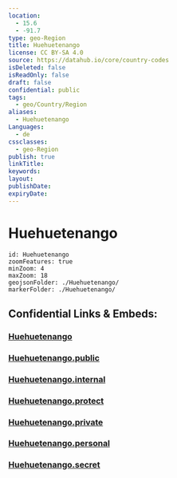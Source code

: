 ```yaml
---
location:
  - 15.6
  - -91.7
type: geo-Region
title: Huehuetenango
license: CC BY-SA 4.0
source: https://datahub.io/core/country-codes
isDeleted: false
isReadOnly: false
draft: false
confidential: public
tags:
  - geo/Country/Region
aliases:
  - Huehuetenango
Languages:
  - de
cssclasses:
  - geo-Region
publish: true
linkTitle:
keywords:
layout:
publishDate:
expiryDate:
---
```


# Huehuetenango

```leaflet
id: Huehuetenango
zoomFeatures: true 
minZoom: 4 
maxZoom: 18
geojsonFolder: ./Huehuetenango/
markerFolder: ./Huehuetenango/
```


## Confidential Links & Embeds: 

### [Huehuetenango](/_Standards/Earth/Continent/America~Central/Guatemala/Departments~Guatemala/Huehuetenango.md) 

### [Huehuetenango.public](/_public/Earth/Continent/America~Central/Guatemala/Departments~Guatemala/Huehuetenango.public.md) 

### [Huehuetenango.internal](/_internal/Earth/Continent/America~Central/Guatemala/Departments~Guatemala/Huehuetenango.internal.md) 

### [Huehuetenango.protect](/_protect/Earth/Continent/America~Central/Guatemala/Departments~Guatemala/Huehuetenango.protect.md) 

### [Huehuetenango.private](/_private/Earth/Continent/America~Central/Guatemala/Departments~Guatemala/Huehuetenango.private.md) 

### [Huehuetenango.personal](/_personal/Earth/Continent/America~Central/Guatemala/Departments~Guatemala/Huehuetenango.personal.md) 

### [Huehuetenango.secret](/_secret/Earth/Continent/America~Central/Guatemala/Departments~Guatemala/Huehuetenango.secret.md)

